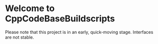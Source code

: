 # Welcome to CppCodeBaseBuildscripts

Please note that this project is in an early, quick-moving stage. Interfaces are not stable.


